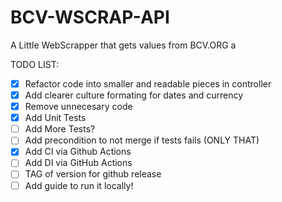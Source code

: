 # BCV-WSCRAP-API

A Little WebScrapper that gets values from BCV.ORG a

TODO LIST:
- [X] Refactor code into smaller and readable pieces in controller
- [X] Add clearer culture formating for dates and currency
- [X] Remove unnecesary code
- [X] Add Unit Tests
- [ ] Add More Tests?
- [ ] Add precondition to not merge if tests fails (ONLY THAT)
- [X] Add CI via Github Actions
- [ ] Add DI via GitHub Actions
- [ ] TAG of version for github release
- [ ] Add guide to run it locally!
